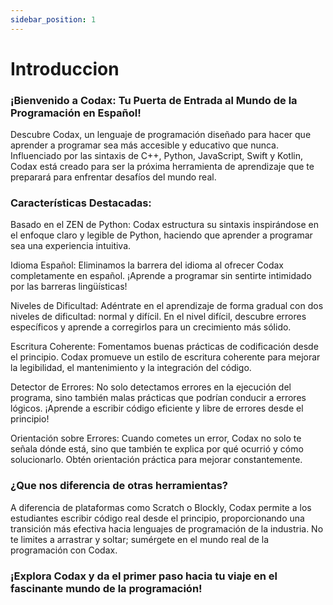 ```yaml
---
sidebar_position: 1
---
```


# Introduccion

### ¡Bienvenido a Codax: Tu Puerta de Entrada al Mundo de la Programación en Español!

Descubre Codax, un lenguaje de programación diseñado para hacer que aprender a programar sea más accesible y educativo que nunca. Influenciado por las sintaxis de C++, Python, JavaScript, Swift y Kotlin, Codax está creado para ser la próxima herramienta de aprendizaje que te preparará para enfrentar desafíos del mundo real.

### Características Destacadas:

Basado en el ZEN de Python: Codax estructura su sintaxis inspirándose en el enfoque claro y legible de Python, haciendo que aprender a programar sea una experiencia intuitiva.

Idioma Español: Eliminamos la barrera del idioma al ofrecer Codax completamente en español. ¡Aprende a programar sin sentirte intimidado por las barreras lingüísticas!

Niveles de Dificultad: Adéntrate en el aprendizaje de forma gradual con dos niveles de dificultad: normal y difícil. En el nivel difícil, descubre errores específicos y aprende a corregirlos para un crecimiento más sólido.

Escritura Coherente: Fomentamos buenas prácticas de codificación desde el principio. Codax promueve un estilo de escritura coherente para mejorar la legibilidad, el mantenimiento y la integración del código.

Detector de Errores: No solo detectamos errores en la ejecución del programa, sino también malas prácticas que podrían conducir a errores lógicos. ¡Aprende a escribir código eficiente y libre de errores desde el principio!

Orientación sobre Errores: Cuando cometes un error, Codax no solo te señala dónde está, sino que también te explica por qué ocurrió y cómo solucionarlo. Obtén orientación práctica para mejorar constantemente.

### ¿Que nos diferencia de otras herramientas?
A diferencia de plataformas como Scratch o Blockly, Codax permite a los estudiantes escribir código real desde el principio, proporcionando una transición más efectiva hacia lenguajes de programación de la industria. No te limites a arrastrar y soltar; sumérgete en el mundo real de la programación con Codax.

### ¡Explora Codax y da el primer paso hacia tu viaje en el fascinante mundo de la programación!